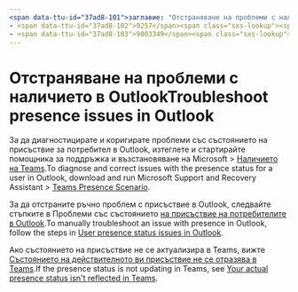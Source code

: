 ```yaml
---
<span data-ttu-id="37ad8-101">заглавие: "Отстраняване на проблеми с наличието в Outlook" ms.author: pebaum author: pebaum manager: scotv ms.date: 04/8/2021 ms.audience: Admin ms.topic: article ms.service: o365-administration ROBOTS: NOINDEX, NOFOLLOW localization_priority: Priority ms.collection: Adm_O365 ms.custom: (</span><span class="sxs-lookup"><span data-stu-id="37ad8-101">title: "Troubleshoot presence issues in Outlook" ms.author: pebaum author: pebaum manager: scotv ms.date: 04/8/2021 ms.audience: Admin ms.topic: article ms.service: o365-administration ROBOTS: NOINDEX, NOFOLLOW localization_priority: Priority ms.collection: Adm_O365 ms.custom: (</span></span>
- <span data-ttu-id="37ad8-102">9257</span><span class="sxs-lookup"><span data-stu-id="37ad8-102">9257</span></span>
- <span data-ttu-id="37ad8-103">9003349</span><span class="sxs-lookup"><span data-stu-id="37ad8-103">9003349</span></span>
---
```


# <a name="troubleshoot-presence-issues-in-outlook"></a><span data-ttu-id="37ad8-104">Отстраняване на проблеми с наличието в Outlook</span><span class="sxs-lookup"><span data-stu-id="37ad8-104">Troubleshoot presence issues in Outlook</span></span>

<span data-ttu-id="37ad8-105">За да диагностицирате и коригирате проблеми със състоянието на присъствие за потребител в Outlook, изтеглете и стартирайте помощника за поддръжка и възстановяване на Microsoft > [Наличието на Teams](https://aka.ms/SaRA-TeamsPresenceScenario).</span><span class="sxs-lookup"><span data-stu-id="37ad8-105">To diagnose and correct issues with the presence status for a user in Outlook, download and run Microsoft Support and Recovery Assistant > [Teams Presence Scenario](https://aka.ms/SaRA-TeamsPresenceScenario).</span></span>

<span data-ttu-id="37ad8-106">За да отстраните ръчно проблем с присъствие в Outlook, следвайте стъпките в Проблеми със състоянието [на присъствие на потребителите в Outlook](https://docs.microsoft.com/microsoftteams/troubleshoot/teams-im-presence/issues-with-presence-in-outlook).</span><span class="sxs-lookup"><span data-stu-id="37ad8-106">To manually troubleshoot an issue with presence in Outlook, follow the steps in [User presence status issues in Outlook](https://docs.microsoft.com/microsoftteams/troubleshoot/teams-im-presence/issues-with-presence-in-outlook).</span></span>

<span data-ttu-id="37ad8-107">Ако състоянието на присъствие не се актуализира в Teams, вижте [Състоянието на действителното ви присъствие не се отразява в Teams](https://docs.microsoft.com/microsoftteams/troubleshoot/teams-im-presence/presence-not-show-actual-status).</span><span class="sxs-lookup"><span data-stu-id="37ad8-107">If the presence status is not updating in Teams, see [Your actual presence status isn't reflected in Teams](https://docs.microsoft.com/microsoftteams/troubleshoot/teams-im-presence/presence-not-show-actual-status).</span></span>
